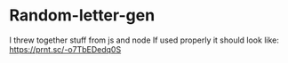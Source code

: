 # Random-letter-gen
I threw together stuff from js and node
If used properly it should look like:
https://prnt.sc/-o7TbEDedq0S
